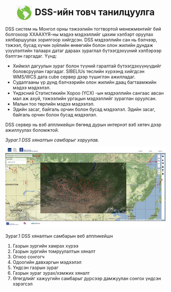 <h1 align="center"><img src="assets/images/icon_map.png" style="width: 48px;vertical-align: middle;padding-right: 10px;">DSS-ийн товч танилцуулга
</h1>


DSS систем нь Монгол орны тэжээлийн тогтвортой менежментийг бий болгохоор ХХААХҮЯ-ны мэдээ мэдээллийг цахим хэлбэрт оруулах хялбаршуулах зорилгоор хийгдсэн. DSS мэдээллийн сан нь бэлчээр, тэжээл, бусад хүчин зүйлийн өнөөгийн болон олон жилийн дундаж үзүүлэлтийн талаарх датаг дараах зураглал бүтээгдэхүүний хэлбэрээр бэлтгэн гаргадаг. Үүнд:  
- Хиймэл дагуулын зураг болон түүний гаралтай бүтээгдэхүүнүүдийг боловсруулан гаргадаг. SIBELIUs төслийн хүрээнд хийгдсэн WMS/WCS дата cube сервер дээр түшиглэн ажилладаг.
- Судалгааны үр дүнд бэлчээрийн олон жилийн даац багтаамжийн мэдээ мэдээлэл. 
- Үндэсний Статистикийн Хороо (ҮСХ) -ын мэдээллийн сангаас авсан мал аж ахуй, тэжээлийн ургацын мэдээллийг зураглан оруулсан.
- Малын тоо төрлийн мэдээ мэдээлэл.
- Эдийн засаг, байгаль орчин болон бусад мэдээлэл. 
Эдийн засаг, байгаль орчин болон бусад мэдээлэл. 

DSS сервер нь вэб аппликейшн бөгөөд дурын интернэт вэб хөтөч дээр ажиллуулах боломжтой. <br>

*Зураг.1 DSS хяналтын самбарыг харуулав.* <br>

![](../assets/images/DSS_1.png)

Зураг.1 DSS хяналтын самбарын веб аппликейшн  <br>
1. Газрын зургийн хамрах хүрээ
2. Газрын зургийн томруулалтын хяналт
3. Огноо сонгогч
4. Одоогийн давхаргын мэдээлэл
5. Үндсэн газрын зураг
6. Газрын зураг зурах/хэмжих хяналт
7. Өгөгдлийг хажуугийн самбарыг дүрсээр дамжуулан сонгох үндсэн хэрэгсэл
